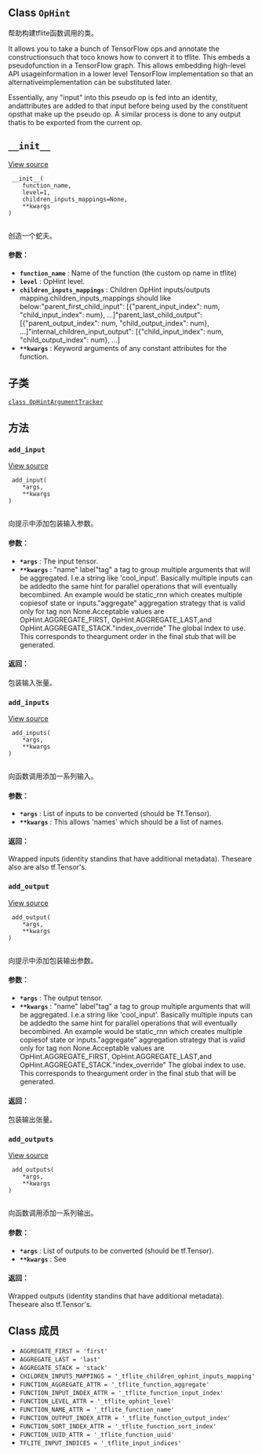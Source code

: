 

## Class  `OpHint` 
帮助构建tflite函数调用的类。

It allows you to take a bunch of TensorFlow ops and annotate the constructionsuch that toco knows how to convert it to tflite. This embeds a pseudofunction in a TensorFlow graph. This allows embedding high-level API usageinformation in a lower level TensorFlow implementation so that an alternativeimplementation can be substituted later.

Essentially, any "input" into this pseudo op is fed into an identity, andattributes are added to that input before being used by the constituent opsthat make up the pseudo op. A similar process is done to any output thatis to be exported from the current op.

##  `__init__` 
[View source](https://github.com/tensorflow/tensorflow/blob/r2.0/tensorflow/lite/python/op_hint.py#L308-L346)

```
 __init__(
    function_name,
    level=1,
    children_inputs_mappings=None,
    **kwargs
)
 
```

创造一个蛇夫。

#### 参数：
- **`function_name`** : Name of the function (the custom op name in tflite)
- **`level`** : OpHint level.
- **`children_inputs_mappings`** : Children OpHint inputs/outputs mapping.children_inputs_mappings should like below:"parent_first_child_input":  [{"parent_input_index": num, "child_input_index": num}, ...]"parent_last_child_output":  [{"parent_output_index": num, "child_output_index": num}, ...]"internal_children_input_output":  [{"child_input_index": num, "child_output_index": num}, ...]
- **`**kwargs`** : Keyword arguments of any constant attributes for the function.


## 子类
[ `class OpHintArgumentTracker` ](https://tensorflow.google.cn/api_docs/python/tf/compat/v1/lite/OpHint/OpHintArgumentTracker)

## 方法


###  `add_input` 
[View source](https://github.com/tensorflow/tensorflow/blob/r2.0/tensorflow/lite/python/op_hint.py#L384-L404)

```
 add_input(
    *args,
    **kwargs
)
 
```

向提示中添加包装输入参数。

#### 参数：
- **`*args`** : The input tensor.
- **`**kwargs`** :   "name" label"tag" a tag to group multiple arguments that will be aggregated. I.e.a string like 'cool_input'. Basically multiple inputs can be addedto the same hint for parallel operations that will eventually becombined. An example would be static_rnn which creates multiple copiesof state or inputs."aggregate" aggregation strategy that is valid only for tag non None.Acceptable values are OpHint.AGGREGATE_FIRST, OpHint.AGGREGATE_LAST,and OpHint.AGGREGATE_STACK."index_override" The global index to use. This corresponds to theargument order in the final stub that will be generated.


#### 返回：
包装输入张量。

###  `add_inputs` 
[View source](https://github.com/tensorflow/tensorflow/blob/r2.0/tensorflow/lite/python/op_hint.py#L428-L444)

```
 add_inputs(
    *args,
    **kwargs
)
 
```

向函数调用添加一系列输入。

#### 参数：
- **`*args`** : List of inputs to be converted (should be Tf.Tensor).
- **`**kwargs`** : This allows 'names' which should be a list of names.


#### 返回：
Wrapped inputs (identity standins that have additional metadata). Theseare also are also tf.Tensor's.

###  `add_output` 
[View source](https://github.com/tensorflow/tensorflow/blob/r2.0/tensorflow/lite/python/op_hint.py#L406-L426)

```
 add_output(
    *args,
    **kwargs
)
 
```

向提示中添加包装输出参数。

#### 参数：
- **`*args`** : The output tensor.
- **`**kwargs`** :   "name" label"tag" a tag to group multiple arguments that will be aggregated. I.e.a string like 'cool_input'. Basically multiple inputs can be addedto the same hint for parallel operations that will eventually becombined. An example would be static_rnn which creates multiple copiesof state or inputs."aggregate" aggregation strategy that is valid only for tag non None.Acceptable values are OpHint.AGGREGATE_FIRST, OpHint.AGGREGATE_LAST,and OpHint.AGGREGATE_STACK."index_override" The global index to use. This corresponds to theargument order in the final stub that will be generated.


#### 返回：
包装输出张量。

###  `add_outputs` 
[View source](https://github.com/tensorflow/tensorflow/blob/r2.0/tensorflow/lite/python/op_hint.py#L446-L462)

```
 add_outputs(
    *args,
    **kwargs
)
 
```

向函数调用添加一系列输出。

#### 参数：
- **`*args`** : List of outputs to be converted (should be tf.Tensor).
- **`**kwargs`** : See


#### 返回：
Wrapped outputs (identity standins that have additional metadata). Theseare also tf.Tensor's.

## Class 成员
-  `AGGREGATE_FIRST = 'first'`  
-  `AGGREGATE_LAST = 'last'`  
-  `AGGREGATE_STACK = 'stack'`  
-  `CHILDREN_INPUTS_MAPPINGS = '_tflite_children_ophint_inputs_mapping'`  
-  `FUNCTION_AGGREGATE_ATTR = '_tflite_function_aggregate'`  
-  `FUNCTION_INPUT_INDEX_ATTR = '_tflite_function_input_index'`  
-  `FUNCTION_LEVEL_ATTR = '_tflite_ophint_level'`  
-  `FUNCTION_NAME_ATTR = '_tflite_function_name'`  
-  `FUNCTION_OUTPUT_INDEX_ATTR = '_tflite_function_output_index'`  
-  `FUNCTION_SORT_INDEX_ATTR = '_tflite_function_sort_index'`  
-  `FUNCTION_UUID_ATTR = '_tflite_function_uuid'`  
-  `TFLITE_INPUT_INDICES = '_tflite_input_indices'`  
